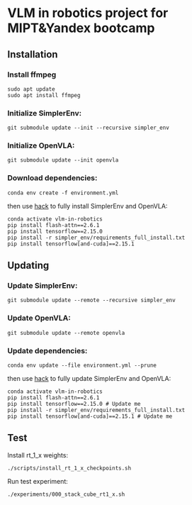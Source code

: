 # VLM in robotics project for MIPT&Yandex bootcamp

## Installation

### Install ffmpeg
```
sudo apt update
sudo apt install ffmpeg
```

### Initialize SimplerEnv:

```git submodule update --init --recursive simpler_env```

### Initialize OpenVLA:

```git submodule update --init openvla```

### Download dependencies:

```conda env create -f environment.yml```

then use [hack](https://github.com/simpler-env/SimplerEnv/issues/26) to fully install SimplerEnv and OpenVLA:

```
conda activate vlm-in-robotics
pip install flash-attn==2.6.1
pip install tensorflow==2.15.0
pip install -r simpler_env/requirements_full_install.txt
pip install tensorflow[and-cuda]==2.15.1
```

## Updating

### Update SimplerEnv:

```git submodule update --remote --recursive simpler_env```

### Update OpenVLA:

```git submodule update --remote openvla```

### Update dependencies:

```conda env update --file environment.yml --prune```

then use [hack](https://github.com/simpler-env/SimplerEnv/issues/26) to fully update SimplerEnv and OpenVLA:

```
conda activate vlm-in-robotics
pip install flash-attn==2.6.1
pip install tensorflow==2.15.0 # Update me
pip install -r simpler_env/requirements_full_install.txt
pip install tensorflow[and-cuda]==2.15.1 # Update me
```

## Test

Install rt_1_x weights:

```./scripts/install_rt_1_x_checkpoints.sh```

Run test experiment:

```./experiments/000_stack_cube_rt1_x.sh```
